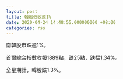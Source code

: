 ```yaml
---
layout: post
title: 韓股低收逾1%
date: 2020-04-24 14:48:55.000000000 +08:00
categories: rss
---
```


南韓股市跌逾1%。

首爾綜合指數收報1889點，跌25點，跌幅1.34%。

全星期計，韓股跌1.3%。
